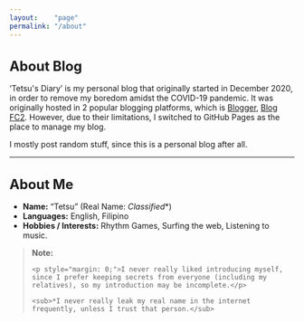 ```yaml
---
layout:    "page"
permalink: "/about"
---
```


<h1>About Blog</h1>

<p>&#8216;Tetsu's Diary&#8217; is my personal blog that originally started in December 2020, in order to remove my boredom amidst the COVID-19 pandemic. It was originally hosted in 2 popular blogging platforms, which is <a href="https://blogger.com">Blogger</a>, <a href="https://blog.fc2.com">Blog FC2</a>. However, due to their limitations, I switched to GitHub Pages as the place to manage my blog.</p>

<p>I mostly post random stuff, since this is a personal blog after all.</p>

<hr class="zigzag-rule">

<h1>About Me</h1>

<ul>
    <li><strong>Name:</strong> &#8220;Tetsu&#8221; (Real Name: <i>Classified</i>*)</li>
    <li><strong>Languages:</strong> English, Filipino</li>
    <li><strong>Hobbies / Interests:</strong> Rhythm Games, Surfing the web, Listening to music.</li>
</ul>

<blockquote>
    <strong>Note:</strong>

    <p style="margin: 0;">I never really liked introducing myself, since I prefer keeping secrets from everyone (including my relatives), so my introduction may be incomplete.</p>

    <sub>*I never really leak my real name in the internet frequently, unless I trust that person.</sub>
</blockquote>

<style>
    h1 {
        font-size: 1.7em;
    }
</style>